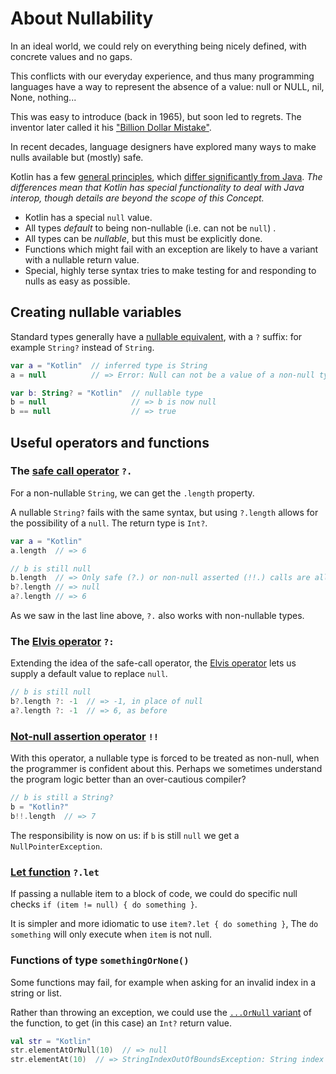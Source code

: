 # About Nullability

In an ideal world, we could rely on everything being nicely defined, with concrete values and no gaps.

This conflicts with our everyday experience, and thus many programming languages have a way to represent the absence of a value: null or NULL, nil, None, nothing...

This was easy to introduce (back in 1965), but soon led to regrets.
The inventor later called it his ["Billion Dollar Mistake"][web-mistake].

In recent decades, language designers have explored many ways to make nulls available but (mostly) safe.

Kotlin has a few [general principles][ref-null-safety], which [differ significantly from Java][ref-java2kotlin].
_The differences mean that Kotlin has special functionality to deal with Java interop, though details are beyond the scope of this Concept._

- Kotlin has a special `null` value.
- All types _default_ to being non-nullable (i.e. can not be `null`) .
- All types can be _nullable_, but this must be explicitly done.
- Functions which might fail with an exception are likely to have a variant with a nullable return value.
- Special, highly terse syntax tries to make testing for and responding to nulls as easy as possible.

## Creating nullable variables

Standard types generally have a [nullable equivalent][ref-nullable-type], with a `?` suffix: for example `String?` instead of `String`.

```kotlin
var a = "Kotlin"  // inferred type is String
a = null          // => Error: Null can not be a value of a non-null type String

var b: String? = "Kotlin"  // nullable type
b = null                   // => b is now null
b == null                  // => true
```

## Useful operators and functions

### The [safe call operator][ref-safe-call] `?.`

For a non-nullable `String`, we can get the `.length` property.

A nullable `String?` fails with the same syntax, but using `?.length` allows for the possibility of a `null`.
The return type is `Int?`.

```kotlin
var a = "Kotlin"
a.length  // => 6

// b is still null
b.length  // => Only safe (?.) or non-null asserted (!!.) calls are allowed on a nullable receiver of type String?
b?.length // => null
a?.length // => 6
```

As we saw in the last line above, `?.` also works with non-nullable types.

### The [Elvis operator][ref-elvis] `?:`

Extending the idea of the safe-call operator, the [Elvis operator][wiki-elvis] lets us supply a default value to replace `null`.

```kotlin
// b is still null
b?.length ?: -1  // => -1, in place of null
a?.length ?: -1  // => 6, as before
```

### [Not-null assertion operator][ref-not-null] `!!`

With this operator, a nullable type is forced to be treated as non-null, when the programmer is confident about this.
Perhaps we sometimes understand the program logic better than an over-cautious compiler?

```kotlin
// b is still a String?
b = "Kotlin?"
b!!.length  // => 7
```

The responsibility is now on us: if `b` is still `null` we get a `NullPointerException`.

### [Let function][ref-let] `?.let`

If passing a nullable item to a block of code, we could do specific null checks `if (item != null) { do something }`.

It is simpler and more idiomatic to use `item?.let { do something }`,
The `do something` will only execute when `item` is not null.

### Functions of type `somethingOrNone()`

Some functions may fail, for example when asking for an invalid index in a string or list.

Rather than throwing an exception, we could use the [`...OrNull` variant][ref-elem-at-or-null] of the function, to get (in this case) an `Int?` return value.

```kotlin
val str = "Kotlin"
str.elementAtOrNull(10)  // => null
str.elementAt(10)  // => StringIndexOutOfBoundsException: String index out of range: 10
```

[ref-java2kotlin]: https://kotlinlang.org/docs/java-to-kotlin-nullability-guide.html
[web-mistake]: https://www.infoq.com/presentations/Null-References-The-Billion-Dollar-Mistake-Tony-Hoare/
[ref-null-safety]: https://kotlinlang.org/docs/null-safety.html
[ref-elvis]: https://kotlinlang.org/docs/null-safety.html#elvis-operator
[wiki-elvis]: https://en.wikipedia.org/wiki/Elvis_operator
[ref-nullable-type]: https://kotlinlang.org/docs/null-safety.html#nullable-types-and-non-nullable-types
[ref-safe-call]: https://kotlinlang.org/docs/null-safety.html#safe-call-operator
[ref-not-null]: https://kotlinlang.org/docs/null-safety.html#not-null-assertion-operator
[ref-let]: https://kotlinlang.org/docs/null-safety.html#let-function
[ref-elem-at-or-null]: https://kotlinlang.org/api/core/kotlin-stdlib/kotlin.text/element-at-or-null.html
